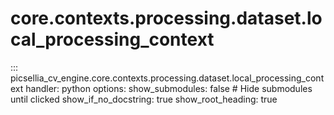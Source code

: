 # core.contexts.processing.dataset.local_processing_context

::: picsellia_cv_engine.core.contexts.processing.dataset.local_processing_context
    handler: python
    options:
        show_submodules: false  # Hide submodules until clicked
        show_if_no_docstring: true
        show_root_heading: true
